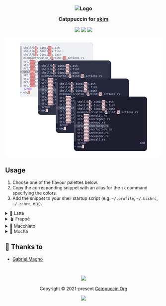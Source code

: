 <h3 align="center">
	<img src="https://raw.githubusercontent.com/catppuccin/catppuccin/main/assets/logos/exports/1544x1544_circle.png" width="100" alt="Logo"/><br/>
	<img src="https://raw.githubusercontent.com/catppuccin/catppuccin/main/assets/misc/transparent.png" height="30" width="0px"/>
	Catppuccin for <a href="https://github.com/lotabout/skim">skim</a>
	<img src="https://raw.githubusercontent.com/catppuccin/catppuccin/main/assets/misc/transparent.png" height="30" width="0px"/>
</h3>

<p align="center">
	<a href="https://github.com/gabrielmagno/skim/stargazers"><img src="https://img.shields.io/github/stars/gabrielmagno/skim?colorA=363a4f&colorB=b7bdf8&style=for-the-badge"></a>
	<a href="https://github.com/gabrielmagno/skim/issues"><img src="https://img.shields.io/github/issues/gabrielmagno/skim?colorA=363a4f&colorB=f5a97f&style=for-the-badge"></a>
	<a href="https://github.com/gabrielmagno/skim/contributors"><img src="https://img.shields.io/github/contributors/gabrielmagno/skim?colorA=363a4f&colorB=a6da95&style=for-the-badge"></a>
</p>

<p align="center">
	<img src="./assets/preview.webp"/>
</p>

## Usage

1. Choose one of the flavour palettes below.
2. Copy the corresponding snippet with an alias for the `sk` command specifying the colors. 
3. Add the snippet to your shell startup script (e.g. `~/.profile`, `~/.bashrc`, `~/.zshrc`, etc).

<details>
<summary>🌻 Latte</summary>

bash/zsh:
```sh
alias sk='sk --color="matched:#ccd0da,matched_bg:#dd7878,current:#4c4f69,current_bg:#bcc0cc,current_match:#eff1f5,current_match_bg:#dc8a78,spinner:#40a02b,info:#8839ef,prompt:#1e66f5,cursor:#d20f39,selected:#e64553,header:#179299,border:#9ca0b0"'
```

<img src="assets/latte.webp"/>

</details>

<details>
<summary>🪴 Frappé</summary>

bash/zsh:
```sh
alias sk='sk --color="matched:#414559,matched_bg:#eebebe,current:#c6d0f5,current_bg:#51576d,current_match:#303446,current_match_bg:#f2d5cf,spinner:#a6d189,info:#ca9ee6,prompt:#8caaee,cursor:#e78284,selected:#ea999c,header:#81c8be,border:#737994"'
```

<img src="assets/frappe.webp"/>

</details>

<details>
<summary>🌺 Macchiato</summary>

bash/zsh:
```sh
alias sk='sk --color="matched:#363a4f,matched_bg:#f0c6c6,current:#cad3f5,current_bg:#494d64,current_match:#24273a,current_match_bg:#f4dbd6,spinner:#a6da95,info:#c6a0f6,prompt:#8aadf4,cursor:#ed8796,selected:#ee99a0,header:#8bd5ca,border:#6e738d"'
```

<img src="assets/macchiato.webp"/>

</details>

<details>
<summary>🌿 Mocha</summary>

bash/zsh:
```sh
alias sk='sk --color="matched:#313244,matched_bg:#f2cdcd,current:#cdd6f4,current_bg:#45475a,current_match:#1e1e2e,current_match_bg:#f5e0dc,spinner:#a6e3a1,info:#cba6f7,prompt:#89b4fa,cursor:#f38ba8,selected:#eba0ac,header:#94e2d5,border:#6c7086"'
```

<img src="assets/mocha.webp"/>

</details>

## 💝 Thanks to

- [Gabriel Magno](https://github.com/gabrielmagno)

&nbsp;

<p align="center">
	<img src="https://raw.githubusercontent.com/catppuccin/catppuccin/main/assets/footers/gray0_ctp_on_line.svg?sanitize=true" />
</p>

<p align="center">
	Copyright &copy; 2021-present <a href="https://github.com/catppuccin" target="_blank">Catppuccin Org</a>
</p>

<p align="center">
	<a href="https://github.com/catppuccin/catppuccin/blob/main/LICENSE"><img src="https://img.shields.io/static/v1.svg?style=for-the-badge&label=License&message=MIT&logoColor=d9e0ee&colorA=363a4f&colorB=b7bdf8"/></a>
</p>
